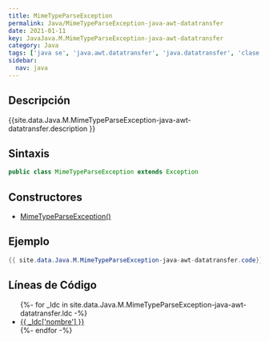 ```yaml
---
title: MimeTypeParseException
permalink: Java/MimeTypeParseException-java-awt-datatransfer
date: 2021-01-11
key: JavaJava.M.MimeTypeParseException-java-awt-datatransfer
category: Java
tags: ['java se', 'java.awt.datatransfer', 'java.datatransfer', 'clase java', 'Java 1.3']
sidebar: 
  nav: java
---
```


## Descripción
{{site.data.Java.M.MimeTypeParseException-java-awt-datatransfer.description }}

## Sintaxis
~~~java
public class MimeTypeParseException extends Exception
~~~

## Constructores
* [MimeTypeParseException()](/Java/MimeTypeParseException-java-awt-datatransfer/MimeTypeParseException/)

## Ejemplo
~~~java
{{ site.data.Java.M.MimeTypeParseException-java-awt-datatransfer.code}}
~~~

## Líneas de Código
<ul>
{%- for _ldc in site.data.Java.M.MimeTypeParseException-java-awt-datatransfer.ldc -%}
   <li>
       <a href="{{_ldc['url'] }}">{{ _ldc['nombre'] }}</a>
   </li>
{%- endfor -%}
</ul>
